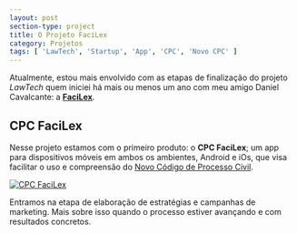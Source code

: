 ```yaml
---
layout: post
section-type: project
title: O Projeto FaciLex
category: Projetos
tags: [ 'LawTech', 'Startup', 'App', 'CPC', 'Novo CPC' ]
---
```


Atualmente, estou mais envolvido com as etapas de finalização do projeto *LawTech* quem iniciei há mais ou menos um ano com meu amigo Daniel Cavalcante: a [**FaciLex**](https://facilex.com.br).

## CPC FaciLex

Nesse projeto estamos com o primeiro produto: o **CPC FaciLex**; um app para dispositivos móveis em ambos os ambientes, Android e iOs, que visa facilitar o uso e compreensão do [Novo Código de Processo Civil](http://www.planalto.gov.br/ccivil_03/_Ato2015-2018/2015/Lei/L13105.htm#art1045).

[![CPC FaciLex](http://img.youtube.com/vi/-bJw55uNe2w/0.jpg)](https://www.youtube.com/watch?v=-bJw55uNe2w "CPC FaciLex")

Entramos na etapa de elaboração de estratégias e campanhas de marketing. Mais sobre isso quando o processo estiver avançando e com resultados concretos.
